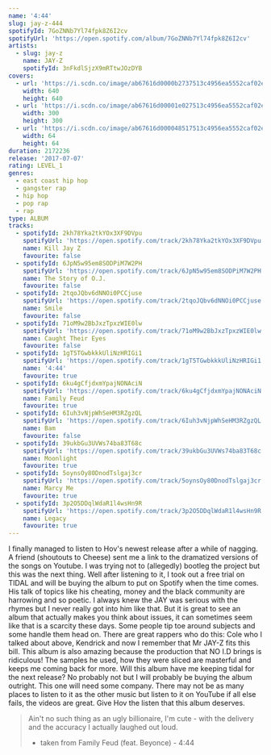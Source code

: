 ```yaml
---
name: '4:44'
slug: jay-z-444
spotifyId: 7GoZNNb7Yl74fpk8Z6I2cv
spotifyUrl: 'https://open.spotify.com/album/7GoZNNb7Yl74fpk8Z6I2cv'
artists:
  - slug: jay-z
    name: JAY-Z
    spotifyId: 3nFkdlSjzX9mRTtwJOzDYB
covers:
  - url: 'https://i.scdn.co/image/ab67616d0000b2737513c4956ea5552caf02eab6'
    width: 640
    height: 640
  - url: 'https://i.scdn.co/image/ab67616d00001e027513c4956ea5552caf02eab6'
    width: 300
    height: 300
  - url: 'https://i.scdn.co/image/ab67616d000048517513c4956ea5552caf02eab6'
    width: 64
    height: 64
duration: 2172236
release: '2017-07-07'
rating: LEVEL_1
genres:
  - east coast hip hop
  - gangster rap
  - hip hop
  - pop rap
  - rap
type: ALBUM
tracks:
  - spotifyId: 2kh78Yka2tkYOx3XF9DVpu
    spotifyUrl: 'https://open.spotify.com/track/2kh78Yka2tkYOx3XF9DVpu'
    name: Kill Jay Z
    favourite: false
  - spotifyId: 6JpN5w95em8SODPiM7W2PH
    spotifyUrl: 'https://open.spotify.com/track/6JpN5w95em8SODPiM7W2PH'
    name: The Story of O.J.
    favourite: false
  - spotifyId: 2tqoJQbv6dNNOi0PCCjuse
    spotifyUrl: 'https://open.spotify.com/track/2tqoJQbv6dNNOi0PCCjuse'
    name: Smile
    favourite: false
  - spotifyId: 71oM9w2BbJxzTpxzWIE0lw
    spotifyUrl: 'https://open.spotify.com/track/71oM9w2BbJxzTpxzWIE0lw'
    name: Caught Their Eyes
    favourite: false
  - spotifyId: 1gT5TGwbkkkUliNzHRIGi1
    spotifyUrl: 'https://open.spotify.com/track/1gT5TGwbkkkUliNzHRIGi1'
    name: '4:44'
    favourite: true
  - spotifyId: 6ku4gCfjdxmYpajNONAciN
    spotifyUrl: 'https://open.spotify.com/track/6ku4gCfjdxmYpajNONAciN'
    name: Family Feud
    favourite: true
  - spotifyId: 6Iuh3vNjpWhSeHM3RZgzQL
    spotifyUrl: 'https://open.spotify.com/track/6Iuh3vNjpWhSeHM3RZgzQL'
    name: Bam
    favourite: false
  - spotifyId: 39ukbGu3UVWs74ba83T68c
    spotifyUrl: 'https://open.spotify.com/track/39ukbGu3UVWs74ba83T68c'
    name: Moonlight
    favourite: true
  - spotifyId: 5oynsOy80DnodTslgaj3cr
    spotifyUrl: 'https://open.spotify.com/track/5oynsOy80DnodTslgaj3cr'
    name: Marcy Me
    favourite: true
  - spotifyId: 3p2O5DDqlWdaR1l4wsHn9R
    spotifyUrl: 'https://open.spotify.com/track/3p2O5DDqlWdaR1l4wsHn9R'
    name: Legacy
    favourite: true
---
```

I finally managed to listen to Hov's newest release after a while of nagging. A friend
(shoutouts to Cheese) sent me a link to the dramatized versions of the songs on Youtube.
I was trying not to (allegedly) bootleg the project but this was the next thing. Well
after listening to it, I took out a free trial on TIDAL and will be buying the album to
put on Spotify when the time comes. His talk of topics like his cheating, money and the
black community are harrowing and so poetic. I always knew the JAY was serious with the
rhymes but I never really got into him like that. But it is great to see an album that
actually makes you think about issues, it can sometimes seem like that is a scarcity
these days. Some people tip toe around subjects and some handle them head on. There are
great rappers who do this: Cole who I talked about above, Kendrick and now I remember
that Mr JAY-Z fits this bill. This album is also amazing because the production that NO
I.D brings is ridiculous! The samples he used, how they were sliced are masterful and
keeps me coming back for more. Will this album have me keeping tidal for the next release?
No probably not but I will probably be buying the album outright. This one will need some
company. There may not be as many places to listen to it as the other music but listen to
it on YouTube if all else fails, the videos are great. Give Hov the listen that this album
deserves.

> Ain't no such thing as an ugly billionaire, I'm cute - with the delivery and the accuracy
> I actually laughed out loud.
> - taken from Family Feud (feat. Beyonce) - 4:44
